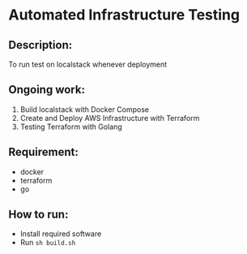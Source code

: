 # Automated Infrastructure Testing
## Description:
To run test on localstack whenever deployment

## Ongoing work:
1. Build localstack with Docker Compose
2. Create and Deploy AWS Infrastructure with Terraform
3. Testing Terraform with Golang

## Requirement:
- docker
- terraform
- go

## How to run:
- Install required software
- Run `sh build.sh`
